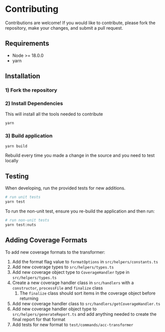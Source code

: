 # Contributing

Contributions are welcome! If you would like to contribute, please fork the repository, make your changes, and submit a pull request.

## Requirements

- Node >= 18.0.0
- yarn

## Installation

### 1) Fork the repository

### 2) Install Dependencies

This will install all the tools needed to contribute

```bash
yarn
```

### 3) Build application

```bash
yarn build
```

Rebuild every time you made a change in the source and you need to test locally

## Testing

When developing, run the provided tests for new additions.

```bash
# run unit tests
yarn test
```

To run the non-unit test, ensure you re-build the application and then run:

```bash
# run non-unit tests
yarn test:nuts
```

## Adding Coverage Formats

To add new coverage formats to the transformer:

1. Add the format flag value to `formatOptions` in `src/helpers/constants.ts`
2. Add new coverage types to `src/helpers/types.ts`
3. Add new coverage object type to `CoverageHandler` type in `src/helpers/types.ts`
4. Create a new coverage handler class in `src/handlers` with a `constructor`, `processFile` and `finalize` class
    1. The `finalize` class should sort items in the coverage object before returning
5. Add new coverage handler class to `src/handlers/getCoverageHandler.ts`
6. Add new coverage handler object type to `src/helpers/generateReport.ts` and add anything needed to create the final report for that format
7. Add tests for new format to `test/commands/acc-transformer`
